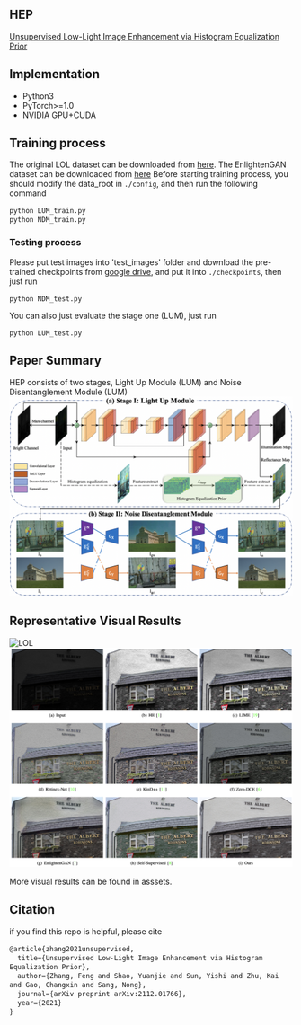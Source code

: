 ## HEP

[Unsupervised Low-Light Image Enhancement via Histogram Equalization Prior](https://arxiv.org/abs/2112.01766)

## Implementation
* Python3
* PyTorch>=1.0
* NVIDIA GPU+CUDA

## Training process

The original LOL dataset can be downloaded from [here](https://daooshee.github.io/BMVC2018website/).
The EnlightenGAN dataset can be downloaded from [here](https://drive.google.com/drive/folders/1fwqz8-RnTfxgIIkebFG2Ej3jQFsYECh0)
Before starting training process, you should modify the data_root in `./config`, and then run the following command

```shell
python LUM_train.py
python NDM_train.py
```

### Testing process

Please put test images into 'test_images' folder and download the pre-trained checkpoints from [google drive](https://drive.google.com/drive/u/0/folders/1LaeLhaFkrB7a7u5t-mVPuK81C4K1gtil), and put it into `./checkpoints`, then just run

```shell
python NDM_test.py
```

You can also just evaluate the stage one (LUM), just run

```shell
python LUM_test.py
```

## Paper Summary
HEP consists of two stages, Light Up Module (LUM) and Noise Disentanglement Module (LUM)
![Main Pipeline](assets/HEP.png)

## Representative Visual Results
![LOL](assets/LOL.png)
![SCIE](assets/SCIE.png)


More visual results can be found in asssets.

## Citation
if you find this repo is helpful, please cite
```
@article{zhang2021unsupervised,
  title={Unsupervised Low-Light Image Enhancement via Histogram Equalization Prior},
  author={Zhang, Feng and Shao, Yuanjie and Sun, Yishi and Zhu, Kai and Gao, Changxin and Sang, Nong},
  journal={arXiv preprint arXiv:2112.01766},
  year={2021}
}
```
